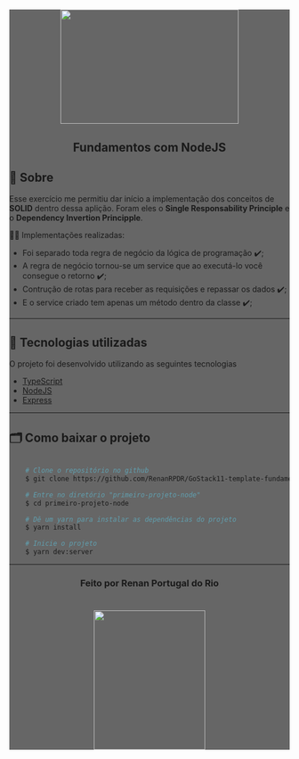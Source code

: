 <div style="background-color: #666">
  <h1 align="center">
      <img src="https://ik.imagekit.io/911o9a87sc/node_E0Z8dA8cB.png" width="320" height="205">
  </h1>

  <h2 align="center">
      <tittle>Fundamentos com NodeJS</tittle>
  <h2 >


  ## 💬️ Sobre

  Esse exercício me permitiu dar início a implementação dos conceitos de **SOLID** dentro dessa aplição. Foram eles o **Single Responsability Principle** e o **Dependency Invertion Principple**.

   👨‍💻️ Implementações realizadas:
  - Foi separado toda regra de negócio da lógica de programação ✔️;
  - A regra de negócio tornou-se um service que ao executá-lo você consegue o retorno ✔️;
  - Contrução de rotas para receber as requisições e repassar os dados ✔️;
  - E o service criado tem apenas um método dentro da classe ✔️;

---

  ## 🚀 Tecnologias utilizadas

  O projeto foi desenvolvido utilizando as seguintes tecnologias

  - [TypeScript](https://www.typescriptlang.org/)
  - [NodeJS](https://nodejs.org/en/about/)
  - [Express](https://expressjs.com/pt-br/)

  ---

  ## 🗂 Como baixar o projeto

  ```bash

      # Clone o repositório no github
      $ git clone https://github.com/RenanRPDR/GoStack11-template-fundamentos-node.git

      # Entre no diretório "primeiro-projeto-node"
      $ cd primeiro-projeto-node

      # Dê um yarn para instalar as dependências do projeto
      $ yarn install

      # Inicie o projeto
      $ yarn dev:server
  ```

  ---

  <h3 align="center">Feito por Renan Portugal do Rio</h3>

   <h1 align="center">
      <img src="https://ik.imagekit.io/911o9a87sc/logo_ytBUeCmpV.png"  width=200 height=250>
  </h1>
